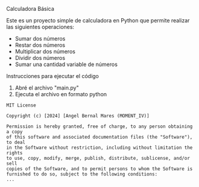 Calculadora Básica

Este es un proyecto simple de calculadora en Python que permite realizar las siguientes operaciones:
- Sumar dos números
- Restar dos números
- Multiplicar dos números
- Dividir dos números
- Sumar una cantidad variable de números

Instrucciones para ejecutar el código

1. Abré el archivo "main.py"
2. Ejecuta el archivo en formato python

```
MIT License

Copyright (c) [2024] [Angel Bernal Mares (MOMENT_IV)]

Permission is hereby granted, free of charge, to any person obtaining a copy
of this software and associated documentation files (the "Software"), to deal
in the Software without restriction, including without limitation the rights
to use, copy, modify, merge, publish, distribute, sublicense, and/or sell
copies of the Software, and to permit persons to whom the Software is
furnished to do so, subject to the following conditions:
...
